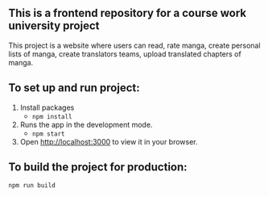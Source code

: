 ## This is a frontend repository for a course work university project

This project is a website where users can read, rate manga, create personal lists of manga, create translators teams, upload translated chapters of manga.

## To set up and run project:
1. Install packages
   - `npm install`
2. Runs the app in the development mode.
   - `npm start`
3. Open [http://localhost:3000](http://localhost:3000) to view it in your browser.

## To build the project for production:
  `npm run build`
